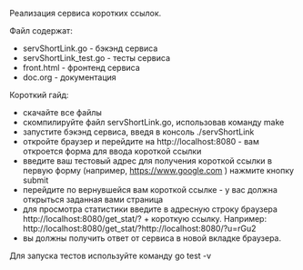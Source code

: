 Реализация сервиса коротких ссылок.

Файл содержат:
- servShortLink.go - бэкэнд сервиса
- servShortLink_test.go - тесты сервиса
- front.html - фронтенд сервиса
- doc.org - документация

Короткий гайд:
- скачайте все файлы
- скомпилируйте файл servShortLink.go, использовав команду make
- запустите бэкэнд сервиса, введя в консоль ./servShortLink
- откройте браузер и перейдите на http://localhost:8080 -
  вам откроется форма для ввода короткой ссылки
- введите ваш тестовый адрес для получения короткой ссылки в первую
  форму (например, https://www.google.com ) нажмите кнопку submit
- перейдите по вернувшейся вам короткой ссылке - у вас должна
  открыться заданная вами страница
- для просмотра статистики введите в адресную строку браузера
  http://localhost:8080/get_stat/? + короткую ссылку.
  Например:
  http://localhost:8080/get_stat/?http://localhost:8080/?u=rGu2
- вы должны получить ответ от сервиса в новой вкладке браузера.

Для запуска тестов используйте команду go test -v
